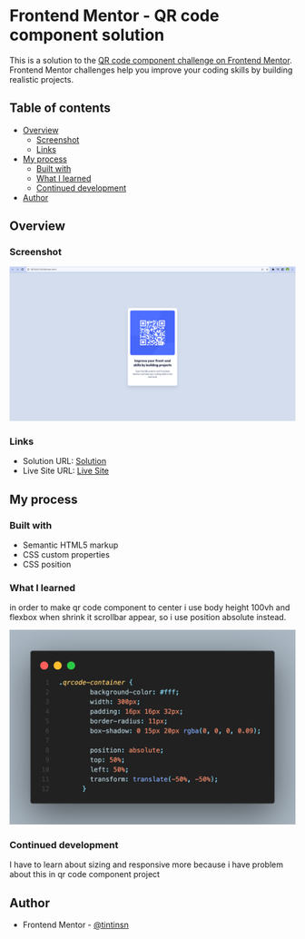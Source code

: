 # Frontend Mentor - QR code component solution

This is a solution to the [QR code component challenge on Frontend Mentor](https://www.frontendmentor.io/challenges/qr-code-component-iux_sIO_H). Frontend Mentor challenges help you improve your coding skills by building realistic projects.

## Table of contents

- [Overview](#overview)
  - [Screenshot](#screenshot)
  - [Links](#links)
- [My process](#my-process)
  - [Built with](#built-with)
  - [What I learned](#what-i-learned)
  - [Continued development](#continued-development)
- [Author](#author)

## Overview

### Screenshot

![](./screenshot_desktop.png)

### Links

- Solution URL: [Solution](https://github.com/tintinsn/QR-code-component)
- Live Site URL: [Live Site](https://tintinsn.github.io/QR-code-component/)

## My process

### Built with

- Semantic HTML5 markup
- CSS custom properties
- CSS position

### What I learned

in order to make qr code component to center i use body height 100vh and flexbox when shrink it scrollbar appear, so i use position absolute instead.

![center](image.png)

### Continued development

I have to learn about sizing and responsive more because i have problem about this in qr code component project

## Author

- Frontend Mentor - [@tintinsn](https://www.frontendmentor.io/profile/tintinsn)
